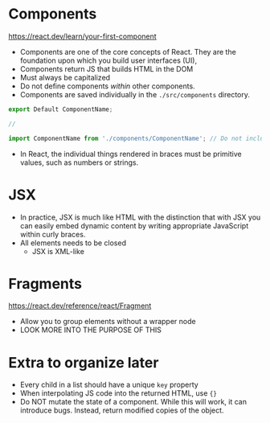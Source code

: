 # Components
https://react.dev/learn/your-first-component

- Components are one of the core concepts of React. They are the foundation upon which you build user interfaces (UI),
- Components return JS that builds HTML in the DOM
- Must always be capitalized
- Do not define components *within* other components.
- Components are saved individually in the `./src/components` directory.
```jsx
export Default ComponentName;

//

import ComponentName from './components/ComponentName'; // Do not include `.jsx'
```

- In React, the individual things rendered in braces must be primitive values, such as numbers or strings.

# JSX

- In practice, JSX is much like HTML with the distinction that with JSX you can easily embed dynamic content by writing appropriate JavaScript within curly braces.
- All elements needs to be closed
    - JSX is XML-like

# Fragments
https://react.dev/reference/react/Fragment

- Allow you to group elements without a wrapper node
- LOOK MORE INTO THE PURPOSE OF THIS

# Extra to organize later

- Every child in a list should have a unique `key` property
- When interpolating JS code into the returned HTML, use `{}`
- Do NOT mutate the state of a component. While this will work, it can introduce bugs. Instead, return modified copies of the object.

